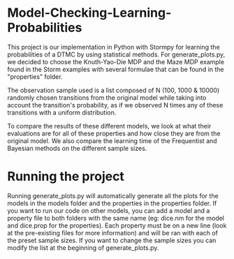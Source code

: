 # Model-Checking-Learning-Probabilities
This project is our implementation in Python with Stormpy for learning the probabilities of a DTMC by using statistical methods.
For generate_plots.py, we decided to choose the Knuth-Yao-Die MDP and the Maze MDP example found in the Storm examples with several formulae that can be found in the "properties" folder.

The observation sample used is a list composed of N (100, 1000 & 10000) randomly chosen transitions from the original model while taking into account the transition's probability, as if we observed N times any of these transitions with a uniform distribution.

To compare the results of these different models, we look at what their evaluations are for all of these properties and how close they are from the original model.
We also compare the learning time of the Frequentist and Bayesian methods on the different sample sizes.

# Running the project

Running generate_plots.py will automatically generate all the plots for the models in the models folder and the properties in the properties folder. If you want to run our code on other models, you can add a model and a property file to both folders with the same name (eg: dice.nm for the model and dice.prop for the properties). Each property must be on a new line (look at the pre-existing files for more information) and will be ran with each of the preset sample sizes. If you want to change the sample sizes you can modify the list at the beginning of generate_plots.py.
